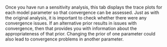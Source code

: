 Once you have run a sensitivity analysis, this tab displays the trace plots for each model parameter so that convergence can be assessed. Just as with the original analysis, it is important to check whether there were any convergence issues. If an alternative prior results in issues with convergence, then that provides you with information about the appropriateness of that prior. Changing the prior of one parameter could also lead to convergence problems in another parameter.
